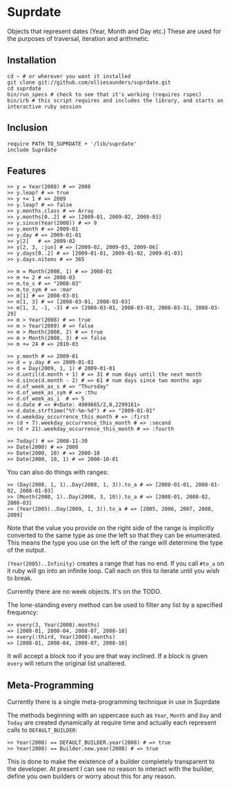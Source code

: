 Suprdate
========

Objects that represent dates (Year, Month and Day etc.) These are used for the purposes of traversal, iteration and arithmetic.

Installation
------------

	cd ~ # or wherever you want it installed
	git clone git://github.com/olliesaunders/suprdate.git
	cd suprdate
	bin/run_specs # check to see that it's working (requires rspec)
	bin/irb # this script requires and includes the library, and starts an interactive ruby session

Inclusion
---------

	require PATH_TO_SUPRDATE + '/lib/suprdate'
	include Suprdate

Features
--------

	>> y = Year(2008) # => 2008
	>> y.leap? # => true
	>> y += 1 # => 2009
	>> y.leap? # => false
	>> y.months.class # => Array
	>> y.months[0..2] # => [2009-01, 2009-02, 2009-03]
	>> y.since(Year(2000)) # => 9
	>> y.month # => 2009-01
	>> y.day # => 2009-01-01
	>> y[2]   # => 2009-02
	>> y[2, 3, :jun] # => [2009-02, 2009-03, 2009-06]
	>> y.days[0..2] # => [2009-01-01, 2009-01-02, 2009-01-03]
	>> y.days.nitems # => 365

	>> m = Month(2008, 1) # => 2008-01
	>> m += 2 # => 2008-03
	>> m.to_s # => "2008-03"
	>> m.to_sym # => :mar
	>> m[1] # => 2008-03-01
	>> m[1, 3] # => [2008-03-01, 2008-03-03]
	>> m[1, 3, -1, -3] # => [2008-03-01, 2008-03-03, 2008-03-31, 2008-03-29]
	>> m > Year(2008) # => true
	>> m > Year(2009) # => false
	>> m > Month(2008, 2) # => true
	>> m > Month(2008, 3) # => false
	>> m += 24 # => 2010-03

	>> y.month # => 2009-01
	>> d = y.day # => 2009-01-01
	>> d = Day(2009, 1, 1) # 2009-01-01
	>> d.until(d.month + 1) # => 31 # num days until the next month
	>> d.since(d.month - 2) # => 61 # num days since two months ago
	>> d.of_week_as_s # => "Thursday"
	>> d.of_week_as_sym # => :thu
	>> d.of_week_as_i  # => 5
	>> d.date # => #<Date: 4909665/2,0,2299161>
	>> d.date.strftime("%Y-%m-%d") # => "2009-01-01"
	>> d.weekday_occurrence_this_month # => :first
	>> (d + 7).weekday_occurrence_this_month # => :second
	>> (d + 21).weekday_occurrence_this_month # => :fourth

	>> Today() # => 2008-11-30
	>> Date(2000) # => 2000
	>> Date(2000, 10) # => 2000-10
	>> Date(2000, 10, 1) # => 2000-10-01

You can also do things with ranges:

	>> (Day(2008, 1, 1)..Day(2008, 1, 3)).to_a # => [2008-01-01, 2008-01-02, 2008-01-03]
	>> (Month(2008, 1)..Day(2008, 3, 10)).to_a # => [2008-01, 2008-02, 2008-03]
	>> (Year(2005)..Day(2009, 1, 3)).to_a # => [2005, 2006, 2007, 2008, 2009]

Note that the value you provide on the right side of the range is implicitly converted to the
same type as one the left so that they can be enumerated. This means the type you use on the
left of the range will determine the type of the output.

`(Year(2005)..Infinity)` creates a range that has no end. If you call `#to_a` on it ruby will go into an
infinite loop. Call each on this to iterate until you wish to break.

Currently there are no week objects. It's on the TODO.

The lone-standing every method can be used to filter any list by a specified frequency:

	>> every(3, Year(2008).months)
	=> [2008-01, 2008-04, 2008-07, 2008-10]
	>> every(:third, Year(2008).months)
	=> [2008-01, 2008-04, 2008-07, 2008-10]

It will accept a block too if you are that way inclined. If a block is given `every` will
return the original list unaltered.

Meta-Programming
----------------

Currently there is a single meta-programming technique in use in Suprdate

The methods beginning with an uppercase such as `Year`, `Month` and `Day` and `Today` are created
dynamically at require time and actually each represent calls to `DEFAULT_BUILDER`:

	>> Year(2008) == DEFAULT_BUILDER.year(2008) # => true
	>> Year(2008) == Builder.new.year(2008) # => true

This is done to make the existence of a builder completely transparent to the developer.
At present I can see no reason to interact with the builder, define you own builders or
worry about this for any reason.
